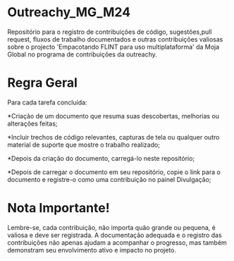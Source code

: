 # Outreachy_MG_M24
Repositório para o registro de contribuições de código, sugestões,pull request, fluxos de trabalho documentados e outras contribuições valiosas sobre o projecto 'Empacotando FLINT para uso multiplataforma' da Moja Global no programa de contribuições da outreachy.
# Regra Geral
Para cada tarefa concluída:<p>
  *Criação de um documento que resuma suas descobertas, melhorias ou alterações feitas;<p>
  *Incluir trechos de código relevantes, capturas de tela ou qualquer outro material de suporte que mostre o trabalho realizado;<p>
  *Depois da criação do documento, carregá-lo neste repositório;<p>
  *Depois de carregar o documento em seu repositório, copie o link para o documento e registre-o como uma contribuição no painel Divulgação;<p>
# Nota Importante!
Lembre-se, cada contribuição, não importa quão grande ou pequena, é valiosa e deve ser registrada. A documentação adequada e o registro das contribuições não apenas ajudam a acompanhar o progresso, mas também demonstram seu envolvimento ativo e impacto no projeto.
